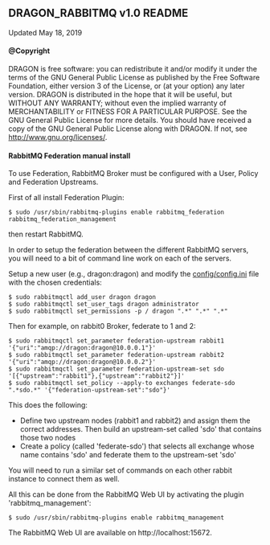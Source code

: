 ## DRAGON_RABBITMQ v1.0 README

Updated May 18, 2019

#### @Copyright
DRAGON is free software: you can redistribute it and/or modify it under the terms of the GNU General Public License as published by the Free Software Foundation, either version 3 of the License, or (at your option) any later version.
DRAGON is distributed in the hope that it will be useful, but WITHOUT ANY WARRANTY; without even the implied warranty of MERCHANTABILITY or FITNESS FOR A PARTICULAR PURPOSE.  See the GNU General Public License for more details.
You should have received a copy of the GNU General Public License along with DRAGON. If not, see <http://www.gnu.org/licenses/>.

#### RabbitMQ Federation manual install

To use Federation, RabbitMQ Broker must be configured with a User, Policy and Federation Upstreams.

First of all install Federation Plugin:

    $ sudo /usr/sbin/rabbitmq-plugins enable rabbitmq_federation rabbitmq_federation_management

then restart RabbitMQ.


In order to setup the federation between the different RabbitMQ servers, you will need to a bit of command
line work on each of the servers.

Setup a new user (e.g., dragon:dragon) and modify the [config/config.ini]() file with the chosen credentials:

    $ sudo rabbitmqctl add_user dragon dragon
    $ sudo rabbitmqctl set_user_tags dragon administrator
    $ sudo rabbitmqctl set_permissions -p / dragon ".*" ".*" ".*"

Then for example, on rabbit0 Broker, federate to 1 and 2:

    $ sudo rabbitmqctl set_parameter federation-upstream rabbit1 '{"uri":"amqp://dragon:dragon@10.0.0.1"}'
    $ sudo rabbitmqctl set_parameter federation-upstream rabbit2 '{"uri":"amqp://dragon:dragon@10.0.0.2"}'
    $ sudo rabbitmqctl set_parameter federation-upstream-set sdo '[{"upstream":"rabbit1"},{"upstream":"rabbit2"}]'
    $ sudo rabbitmqctl set_policy --apply-to exchanges federate-sdo ".*sdo.*" '{"federation-upstream-set":"sdo"}'

This does the following:

* Define two upstream nodes (rabbit1 and rabbit2) and assign them the correct addresses. Then build an upstream-set
  called 'sdo' that contains those two nodes
* Create a policy (called 'federate-sdo') that selects all exchange whose name contains 'sdo' and federate them to the
  upstream-set 'sdo'

You will need to run a similar set of commands on each other rabbit instance to connect them as well.

All this can be done from the RabbitMQ Web UI by activating the plugin 'rabbitmq_management':

    $ sudo /usr/sbin/rabbitmq-plugins enable rabbitmq_management

The RabbitMQ Web UI are available on http://localhost:15672.